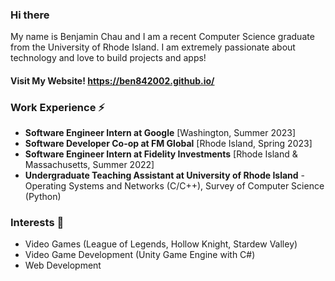 ### Hi there

My name is Benjamin Chau and I am a recent Computer Science graduate from the University of Rhode Island. I am extremely passionate about technology and love to build projects and apps!

#### Visit My Website! https://ben842002.github.io/

### Work Experience ⚡
- <b>Software Engineer Intern at Google</b> [Washington, Summer 2023]
- <b>Software Developer Co-op at FM Global</b> [Rhode Island, Spring 2023]
- <b>Software Engineer Intern at Fidelity Investments</b> [Rhode Island & Massachusetts, Summer 2022]
- <b>Undergraduate Teaching Assistant at University of Rhode Island</b> - Operating Systems and Networks (C/C++), Survey of Computer Science (Python)

### Interests 💬
- Video Games (League of Legends, Hollow Knight, Stardew Valley)
- Video Game Development (Unity Game Engine with C#)
- Web Development

<!--
Here are some ideas to get you started:

- 🔭 I’m currently working on ...
- 🌱 I’m currently learning ...
- 👯 I’m looking to collaborate on ...
- 🤔 I’m looking for help with ...
- 💬 Ask me about ...
- 📫 How to reach me: ...
- 😄 Pronouns: ...
- ⚡ Fun fact: ...
-->
